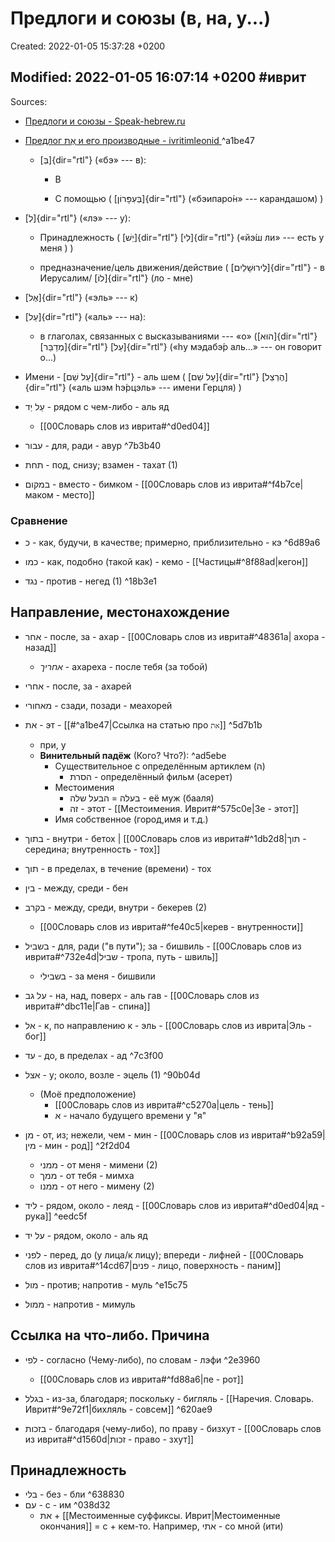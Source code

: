 # Предлоги и союзы (в, на, у...)

Created: 2022-01-05 15:37:28 +0200

Modified: 2022-01-05 16:07:14 +0200
#иврит
---
Sources: 
- [Предлоги и союзы - Speak-hebrew.ru](http://speak-hebrew.ru/predlogi-soyzy-v-ivrite/)
- [Предлог אֶת и его производные - ivritimleonid ](https://bit.ly/3scFuAc) ^a1be47

    -   [בְּ]{dir="rtl"} («бэ» --- в):

        -   В

        -   С помощью ( [בְּעִפָּרוֹן]{dir="rtl"} («бэипаро́н» --- карандашом) )


-   [לְ]{dir="rtl"} («лэ» --- у):

    -   Принадлежность ( [יֵשׁ]{dir="rtl"} [לִי]{dir="rtl"} («йэ́ш ли» --- есть у меня ) )

    -   предназначение/цель движения/действие ( [לְירוּשָׁלַיִם]{dir="rtl"} - в Иерусалим/ [לוֹ]{dir="rtl"} (ло - мне)


-   [אֶל]{dir="rtl"} («эль» --- к)


-   [עַל]{dir="rtl"} («аль» --- на):

    -   в глаголах, связанных с высказываниями --- «о» ([הוּא]{dir="rtl"} [מְדַבֵּר]{dir="rtl"} [עַל]{dir="rtl"} («hу мэдабэ́р аль...» --- он говорит о...)


-   Имени - [עַל שֵׁם]{dir="rtl"} - аль шем ( [עַל שֵׁם]{dir="rtl"} [הֶרְצֵל]{dir="rtl"} («аль шэм hэ́рцэль» --- имени Герцля) )

- עַל יַד - рядом с чем-либо - аль яд
	- [[00Словарь слов из иврита#^d0ed04]]

- עבור - для, ради - авур  ^7b3b40
- תחת - под, снизу; взамен - тахат (1)

- במקום - вместо - бимком - [[00Словарь слов из иврита#^f4b7ce|маком - место]]
### Сравнение
- כ - как, будучи, в качестве; примерно, приблизительно - кэ ^6d89a6

- כמו - как, подобно (такой как) - кемо - [[Частицы#^8f88ad|кегон]]
- נגד - против - негед (1) ^18b3e1


## Направление, местонахождение
- אחר - после, за - ахар - [[00Словарь слов из иврита#^48361a| ахора - назад]]
	- *אחריך* - ахареха - после тебя (за тобой)
- אחרי - после, за - ахарей
- מאחורי - сзади, позади - меахорей
- את - эт - [[#^a1be47|Ссылка на статью про `את`]] ^5d7b1b
	- при, у 
	- **Винительный падёж** (Кого? Что?): ^ad5ebe
		- Существительное с определённым артиклем (ה)
			- הסרת - определённый фильм (асерет)
		- Местоимения
			- בעלה = הבעל שלה - её муж (бааля) 
			- זה - этот - [[Местоимения. Иврит#^575c0e|Зе - этот]]
		- Имя собственное (город,имя и т.д.)

- בתוך - внутри - бетох | [[00Словарь слов из иврита#^1db2d8|תוך - середина; внутренность - тох]]
- תוך - в пределах, в течение (времени) - тох
- בין - между, среди - бен
- בקרב - между, среди, внутри - бекерев (2)
	- [[00Словарь слов из иврита#^fe40c5|керев - внутренности]]

- בשביל - для, ради ("в пути"); за  - бишвиль - [[00Словарь слов из иврита#^732e4d|שביל - тропа, путь - швиль]]
	- בשבילי - за меня - бишвили 

- על גב - на, над, поверх - аль гав - [[00Словарь слов из иврита#^dbc11e|Гав - спина]]
- אל - к, по направлению к - эль - [[00Словарь слов из иврита|Эль - бог]]

- עד - до, в пределах - ад ^7c3f00

- אצל - у; около, возле - эцель (1)  ^90b04d
	- (Моё предположение)
		- [[00Словарь слов из иврита#^c5270a|цель - тень]]
		- א - начало будущего времени у "я"

- מן - от, из; нежели, чем - мин - [[00Словарь слов из иврита#^b92a59|מין - мин - род]] ^2f2d04
	- ממני - от меня - мимени (2)
	- ממך - от тебя - мимха 
	- ממנו - от него - мимену (2)
- ליד - рядом, около - леяд - [[00Словарь слов из иврита#^d0ed04|яд - рука]] ^eedc5f
- על יד - рядом, около - аль яд 

- לפני - перед, до (у лица/к лицу); впереди - лифней - [[00Словарь слов из иврита#^14cd67|פנים - лицо, поверхность - паним]]

- מול - против; напротив - муль ^e15c75
- ממול - напротив - мимуль 


## Ссылка на что-либо. Причина
- לפי - согласно (Чему-либо), по словам - лэфи  ^2e3960
	- [[00Словарь слов из иврита#^fd88a6|пе - рот]]

- בגלל - из-за, благодаря; поскольку - бигляль - [[Наречия. Словарь. Иврит#^9e72f1|бихляль - совсем]] ^620ae9
- בזכות - благодаря (чему-либо), по праву - бизхут - [[00Словарь слов из иврита#^d1560d|זכות - право - зхут]]
## Принадлежность 
- בלי - без - бли  ^638830
- עם - с - им  ^038d32
	- את + [[Местоименные суффиксы. Иврит|Местоименные окончания]] = с + кем-то. Например, אתי - со мной (ити) 